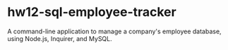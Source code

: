 # hw12-sql-employee-tracker
A command-line application to manage a company's employee database, using Node.js, Inquirer, and MySQL.
